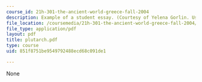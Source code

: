 ```yaml
---
course_id: 21h-301-the-ancient-world-greece-fall-2004
description: Example of a student essay. (Courtesy of Yelena Gorlin. Used with permission.)
file_location: /coursemedia/21h-301-the-ancient-world-greece-fall-2004/851f8751be9549792488ecd68c091de1_plutarch.pdf
file_type: application/pdf
layout: pdf
title: plutarch.pdf
type: course
uid: 851f8751be9549792488ecd68c091de1

---
```

None